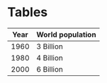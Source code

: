  # Tables

| Year | World population |
| :--: | ---------------- |
| 1960 | 3 Billion        |
| 1980 | 4 Billion        |
| 2000 | 6 Billion        |
